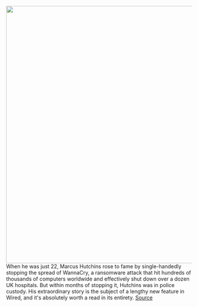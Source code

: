 <img src='https://cdn.vox-cdn.com/thumbor/njFL7TjrtTklTw6GTYeKlbFkXcA=/0x0:3341x2549/1200x800/filters:focal(2394x623:2928x1157)/cdn.vox-cdn.com/uploads/chorus_image/image/66795999/831320200.jpg.0.jpg' width='700px' /><br/>
When he was just 22, Marcus Hutchins rose to fame by single-handedly stopping the spread of WannaCry, a ransomware attack that hit hundreds of thousands of computers worldwide and effectively shut down over a dozen UK hospitals. But within months of stopping it, Hutchins was in police custody. His extraordinary story is the subject of a lengthy new feature in Wired, and it's absolutely worth a read in its entirety.
<a href='https://www.theverge.com/2020/5/14/21258438/marcus-hutchins-wannacry-profile-wired-go-read-this-malware-kronos'> Source <a/>